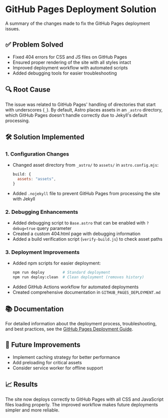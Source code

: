 # GitHub Pages Deployment Solution

A summary of the changes made to fix the GitHub Pages deployment issues.

## ✅ Problem Solved
- Fixed 404 errors for CSS and JS files on GitHub Pages
- Ensured proper rendering of the site with all styles intact
- Improved deployment workflow with automated scripts
- Added debugging tools for easier troubleshooting

## 🔍 Root Cause
The issue was related to GitHub Pages' handling of directories that start with underscores (`_`). By default, Astro places assets in an `_astro` directory, which GitHub Pages doesn't handle correctly due to Jekyll's default processing.

## 🛠️ Solution Implemented

### 1. Configuration Changes
- Changed asset directory from `_astro/` to `assets/` in `astro.config.mjs`:
  ```javascript
  build: {
    assets: "assets",
  }
  ```
- Added `.nojekyll` file to prevent GitHub Pages from processing the site with Jekyll

### 2. Debugging Enhancements
- Added debugging script to `Base.astro` that can be enabled with `?debug=true` query parameter
- Created a custom 404.html page with debugging information
- Added a build verification script (`verify-build.js`) to check asset paths

### 3. Deployment Improvements
- Added npm scripts for easier deployment:
  ```bash
  npm run deploy        # Standard deployment
  npm run deploy:clean  # Clean deployment (removes history)
  ```
- Added GitHub Actions workflow for automated deployments
- Created comprehensive documentation in `GITHUB_PAGES_DEPLOYMENT.md`

## 📚 Documentation
For detailed information about the deployment process, troubleshooting, and best practices, see the [GitHub Pages Deployment Guide](./GITHUB_PAGES_DEPLOYMENT.md).

## 🔄 Future Improvements
- Implement caching strategy for better performance
- Add preloading for critical assets
- Consider service worker for offline support

## 📈 Results
The site now deploys correctly to GitHub Pages with all CSS and JavaScript files loading properly. The improved workflow makes future deployments simpler and more reliable.
